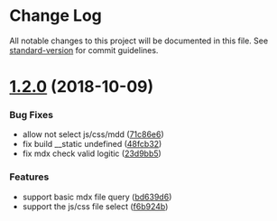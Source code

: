 # Change Log

All notable changes to this project will be documented in this file. See [standard-version](https://github.com/conventional-changelog/standard-version) for commit guidelines.

<a name="1.2.0"></a>
# [1.2.0](https://github.com/terasum/medict/compare/v1.1.0...v1.2.0) (2018-10-09)


### Bug Fixes

* allow not select js/css/mdd ([71c86e6](https://github.com/terasum/medict/commit/71c86e6))
* fix build __static undefined ([48fcb32](https://github.com/terasum/medict/commit/48fcb32))
* fix mdx check valid logitic ([23d9bb5](https://github.com/terasum/medict/commit/23d9bb5))


### Features

* support basic mdx file query ([bd639d6](https://github.com/terasum/medict/commit/bd639d6))
* support the js/css file select ([f6b924b](https://github.com/terasum/medict/commit/f6b924b))
